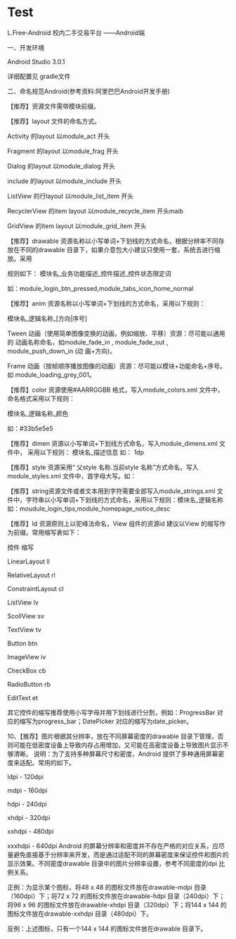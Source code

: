 # Test
L.Free-Android
校内二手交易平台 ——Android端

一、开发环境
   
   Android Studio 3.0.1
   
   详细配置见 gradle文件

二、命名规范Android(参考资料:阿里巴巴Android开发手册)

【推荐】资源文件需带模块前缀。

【推荐】layout 文件的命名方式。

Activity 的layout 以module_act 开头

Fragment 的layout 以module_frag 开头

Dialog 的layout 以module_dialog 开头

include 的layout 以module_include 开头

ListView 的行layout 以module_list_item 开头

RecyclerView 的item layout 以module_recycle_item 开头maib

GridView 的item layout 以module_grid_item 开头

【推荐】drawable 资源名称以小写单词+下划线的方式命名，根据分辨率不同存放在不同的drawable 目录下，如果介意包大小建议只使用一套，系统去进行缩放。采用

规则如下： 模块名_业务功能描述_控件描述_控件状态限定词

如：module_login_btn_pressed,module_tabs_icon_home_normal

【推荐】anim 资源名称以小写单词+下划线的方式命名，采用以下规则：

模块名_逻辑名称_[方向|序号]

Tween 动画（使用简单图像变换的动画，例如缩放、平移）资源：尽可能以通用的 动画名称命名，如module_fade_in , module_fade_out , module_push_down_in (动 画+方向)。

Frame 动画（按帧顺序播放图像的动画）资源：尽可能以模块+功能命名+序号。如 module_loading_grey_001。

【推荐】color 资源使用#AARRGGBB 格式，写入module_colors.xml 文件中，命名格式采用以下规则：

模块名_逻辑名称_颜色

如：#33b5e5e5

【推荐】dimen 资源以小写单词+下划线方式命名，写入module_dimens.xml 文件中， 采用以下规则： 模块名_描述信息 如： 1dp

【推荐】style 资源采用“ 父style 名称.当前style 名称”方式命名，写入module_styles.xml 文件中，首字母大写。如：

<style name="ParentTheme.ThisActivityTheme"> … </style>
【推荐】string资源文件或者文本用到字符需要全部写入module_strings.xml 文件中，字符串以小写单词+下划线的方式命名，采用以下规则：模块名_逻辑名称 如：moudule_login_tips,module_homepage_notice_desc

【推荐】Id 资源原则上以驼峰法命名，View 组件的资源id 建议以View 的缩写作为前缀。常用缩写表如下：

控件 缩写

LinearLayout ll

RelativeLayout rl

ConstraintLayout cl

ListView lv

ScollView sv

TextView tv

Button btn

ImageView iv

CheckBox cb

RadioButton rb

EditText et

其它控件的缩写推荐使用小写字母并用下划线进行分割，例如：ProgressBar 对应的缩写为progress_bar；DatePicker 对应的缩写为date_picker。

10、【推荐】图片根据其分辨率，放在不同屏幕密度的drawable 目录下管理，否则可能在低密度设备上导致内存占用增加，又可能在高密度设备上导致图片显示不够清晰。 说明：为了支持多种屏幕尺寸和密度，Android 提供了多种通用屏幕密度来适配。常用的如下。

ldpi - 120dpi

mdpi - 160dpi

hdpi - 240dpi

xhdpi - 320dpi

xxhdpi - 480dpi

xxxhdpi - 640dpi Android 的屏幕分辨率和密度并不存在严格的对应关系，应尽量避免直接基于分辨率来开发，而是通过适配不同的屏幕密度来保证控件和图片的显示效果。不同密度drawable 目录中的图片分辨率设置，参考不同密度的dpi 比例关系。

正例：为显示某个图标，将48 x 48 的图标文件放在drawable-mdpi 目录（160dpi）下；将72 x 72 的图标文件放在drawable-hdpi 目录（240dpi）下；将96 x 96 的图标文件放在drawable-xhdpi 目录（320dpi）下；将144 x 144 的图标文件放在drawable-xxhdpi 目录（480dpi）下。

反例：上述图标，只有一个144 x 144 的图标文件放在drawable 目录下。
